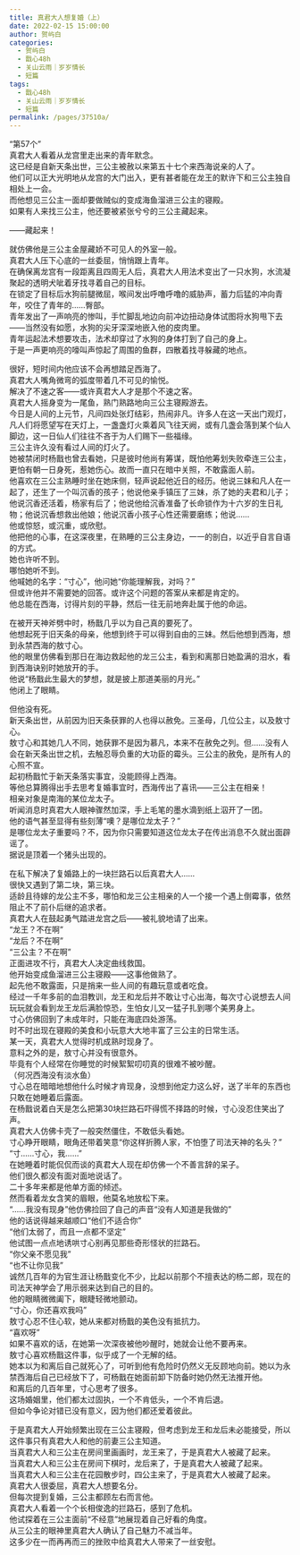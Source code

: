 ```yaml
---
title: 真君大人想复婚（上）
date: 2022-02-15 15:00:00
author: 贺屿白
categories:
  - 贺屿白
  - 戬心48h
  - 关山云雨｜岁岁情长
  - 短篇
tags: 
  - 戬心48h
  - 关山云雨｜岁岁情长
  - 短篇
permalink: /pages/37510a/
---
```


“第57个”  
真君大人看着从龙宫里走出来的青年默念。  
这已经是自新天条出世，三公主被赦以来第五十七个来西海说亲的人了。  
他们可以正大光明地从龙宫的大门出入，更有甚者能在龙王的默许下和三公主独自相处上一会。  
而他想见三公主一面却要做贼似的变成海鱼溜进三公主的寝殿。  
如果有人来找三公主，他还要被紧张兮兮的三公主藏起来。  
  
——藏起来！<!-- more -->  
  
就仿佛他是三公主金屋藏娇不可见人的外室一般。  
真君大人压下心底的一丝委屈，悄悄跟上青年。  
在确保离龙宫有一段距离且四周无人后，真君大人用法术变出了一只水狗，水流凝聚起的透明犬呲着牙找寻着自己的目标。  
在锁定了目标后水狗前腿微屈，喉间发出呼噜呼噜的威胁声，蓄力后猛的冲向青年，咬住了青年的……臀部。  
青年发出了一声响亮的惨叫，手忙脚乱地边向前冲边扭动身体试图将水狗甩下去——当然没有如愿，水狗的尖牙深深地嵌入他的皮肉里。  
青年运起法术想要攻击，法术却穿过了水狗的身体打到了自己的身上。  
于是一声更响亮的嚎叫声惊起了周围的鱼群，四散着找寻躲藏的地点。  
  
很好，短时间内他应该不会再想踏足西海了。  
真君大人嘴角微弯的弧度带着几不可见的愉悦。  
解决了不速之客——或许真君大人才是那个不速之客。  
真君大人摇身变为一尾鱼，熟门熟路地向三公主寝殿游去。  
今日是人间的上元节，凡间四处张灯结彩，热闹非凡。许多人在这一天出门观灯，凡人们将愿望写在天灯上，一盏盏灯火乘着风飞往天阙，或有几盏会落到某个仙人脚边，这一日仙人们往往不吝于为人们赐下一些福缘。  
三公主许久没有看过人间的灯火了。  
她被禁闭时杨戬也曾去看她，只是彼时他尚有筹谋，既怕他筹划失败牵连三公主，更怕有朝一日身死，惹她伤心。故而一直只在暗中关照，不敢露面人前。  
他喜欢在三公主熟睡时坐在她床侧，轻声说起他近日的经历。他说三妹和凡人在一起了，还生了一个叫沉香的孩子；他说他亲手镇压了三妹，杀了她的夫君和儿子；他说沉香还活着，杨家有后了；他说他给沉香准备了长命锁作为十六岁的生日礼物；他说沉香想救出他娘；他说沉香小孩子心性还需要磨练；他说……  
他或惊怒，或沉重，或欣慰。  
他把他的心事，在这深夜里，在熟睡的三公主身边，一一的剖白，以近乎自言自语的方式。  
她也许听不到。  
哪怕她听不到。  
他喊她的名字：“寸心”，他问她“你能理解我，对吗？”  
但或许他并不需要她的回答。或许这个问题的答案从来都是肯定的。  
他总能在西海，讨得片刻的平静，然后一往无前地奔赴属于他的命运。  
  
在被开天神斧劈中时，杨戬几乎以为自己真的要死了。  
他想起死于旧天条的母亲，他想到终于可以得到自由的三妹。然后他想到西海，想到永禁西海的敖寸心。  
他的眼里仿佛看到那日在海边救起他的龙三公主，看到和离那日她盈满的泪水，看到西海诀别时她放开的手。  
他说“杨戬此生最大的梦想，就是披上那道美丽的月光。”  
他闭上了眼睛。  
  
但他没有死。  
新天条出世，从前因为旧天条获罪的人也得以赦免。三圣母，几位公主，以及敖寸心。  
敖寸心和其她几人不同，她获罪不是因为慕凡，本来不在赦免之列。但……没有人会在新天条出世之机，去触忍辱负重的大功臣的霉头。三公主的赦免，是所有人的心照不宣。  
起初杨戬忙于新天条落实事宜，没能顾得上西海。  
等他总算腾得出手去思考复婚事宜时，西海传出了喜讯——三公主在相亲！  
相亲对象是南海的某位龙太子。  
听闻消息时真君大人眼神骤然加深，手上毛笔的墨水滴到纸上泅开了一团。  
他的语气甚至显得有些刻薄“噢？是哪位龙太子？”  
是哪位龙太子重要吗？不，因为你只需要知道这位龙太子在传出消息不久就出面辟谣了。  
据说是顶着一个猪头出现的。  
  
在私下解决了复婚路上的一块拦路石以后真君大人……  
很快又遇到了第二块，第三块。  
适龄且待嫁的龙公主不多，哪怕和龙三公主相亲的人一个接一个遇上倒霉事，依然阻止不了前仆后继的追求者。  
真君大人在鼓起勇气踏进龙宫之后——被礼貌地请了出来。  
“龙王？不在啊”  
“龙后？不在啊”  
“三公主？不在啊”  
正面进攻不行，真君大人决定曲线救国。  
他开始变成鱼溜进三公主寝殿——这事他做熟了。  
起先他不敢露面，只是捎来一些人间的有趣玩意或者吃食。  
经过一千年多前的血泪教训，龙王和龙后并不敢让寸心出海，每次寸心说想去人间玩玩就会看到龙王龙后满脸惊恐，生怕女儿又一猛子扎到哪个美男身上。  
寸心仿佛回到了未成年时，只能在海底四处游荡。  
时不时出现在寝殿的美食和小玩意大大地丰富了三公主的日常生活。  
某一天，真君大人觉得时机成熟时现身了。  
意料之外的是，敖寸心并没有很意外。  
毕竟有个人经常在你睡觉的时候絮絮叨叨真的很难不被吵醒。  
（何况西海没有淡水鱼）  
寸心总在暗暗地想他什么时候才肯现身，没想到他定力这么好，送了半年的东西也只敢在她睡着后露面。  
在杨戬说着白天是怎么把第30块拦路石吓得慌不择路的时候，寸心没忍住笑出了声。  
真君大人仿佛卡壳了一般突然僵住，不敢低头看她。  
寸心睁开眼睛，眼角还带着笑意“你这样折腾人家，不怕堕了司法天神的名头？”  
“寸……寸心，我……”  
在她睡着时能侃侃而谈的真君大人现在却仿佛一个不善言辞的呆子。  
他们很久都没有面对面地说话了。  
二十多年来都是他单方面的倾述。  
然而看着龙女含笑的眉眼，他莫名地放松下来。  
“……我没有现身”他仿佛捡回了自己的声音“没有人知道是我做的”  
他的话说得越来越顺口“他们不适合你”  
“他们太弱了，而且一点都不坚定”  
他试图一点点地诱哄寸心别再见那些奇形怪状的拦路石。  
“你父亲不愿见我”  
“也不让你见我”  
诚然几百年的为官生涯让杨戬变化不少，比起以前那个不擅表达的杨二郎，现在的司法天神学会了用示弱来达到自己的目的。  
他的眼睛微微阖下，眼睫轻微地颤动。  
“寸心，你还喜欢我吗”  
敖寸心忍不住心软，她从来都对杨戬的美色没有抵抗力。  
“喜欢呀”  
如果不喜欢的话，在她第一次深夜被他吵醒时，她就会让他不要再来。  
敖寸心喜欢杨戬这件事，似乎成了一个无解的结。  
她本以为和离后自己就死心了，可听到他有危险时仍然义无反顾地向前。她以为永禁西海后自己已经放下了，可杨戬在她面前卸下防备时她仍然无法推开他。  
和离后的几百年里，寸心思考了很多。  
这场婚姻里，他们都太过固执，一个不肯低头，一个不肯后退。  
但如今争论对错已没有意义，因为他们都还爱着彼此。  
  
于是真君大人开始频繁出现在三公主寝殿，但考虑到龙王和龙后未必能接受，所以这件事只有真君大人和他的前妻三公主知道。  
当真君大人和三公主在房间里画画时，龙王来了，于是真君大人被藏了起来。  
当真君大人和三公主在房间下棋时，龙后来了，于是真君大人被藏了起来。  
当真君大人和三公主在花园散步时，四公主来了，于是真君大人被藏了起来。  
真君大人很委屈，真君大人想要名分。  
但每次提到复婚，三公主都顾左右而言他。  
真君大人看着一个个长相俊逸的拦路石，感到了危机。  
他试探着在三公主面前“不经意”地展现着自己好看的角度。  
从三公主的眼神里真君大人确认了自己魅力不减当年。  
这多少在一而再再而三的挫败中给真君大人带来了一丝安慰。  
